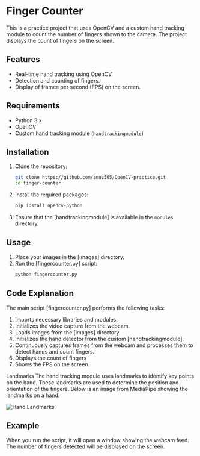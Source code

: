 # Finger Counter

This is a practice project that uses OpenCV and a custom hand tracking module to count the number of fingers shown to the camera. The project displays the count of fingers on the screen.

## Features

- Real-time hand tracking using OpenCV.
- Detection and counting of fingers.
- Display of frames per second (FPS) on the screen.

## Requirements

- Python 3.x
- OpenCV
- Custom hand tracking module (`handtrackingmodule`)

## Installation

1. Clone the repository:

   ```sh
   git clone https://github.com/anuz505/OpenCV-practice.git
   cd finger-counter
   ```

2. Install the required packages:

   ```sh
   pip install opencv-python
   ```

3. Ensure that the [handtrackingmodule] is available in the `modules` directory.

## Usage

1. Place your images in the [images] directory.
2. Run the [fingercounter.py] script:
   ```sh
   python fingercounter.py
   ```

## Code Explanation

The main script [fingercounter.py] performs the following tasks:

1. Imports necessary libraries and modules.
2. Initializes the video capture from the webcam.
3. Loads images from the [images] directory.
4. Initializes the hand detector from the custom [handtrackingmodule].
5. Continuously captures frames from the webcam and processes them to detect hands and count fingers.
6. Displays the count of fingers
7. Shows the FPS on the screen.

Landmarks
The hand tracking module uses landmarks to identify key points on the hand. These landmarks are used to determine the position and orientation of the fingers. Below is an image from MediaPipe showing the landmarks on a hand:

<img alt="Hand Landmarks" src="https://ai.google.dev/static/mediapipe/images/solutions/hand-landmarks.png">

## Example

When you run the script, it will open a window showing the webcam feed. The number of fingers detected will be displayed on the screen.
